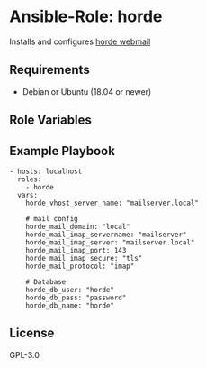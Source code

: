 # Ansible-Role: horde

Installs and configures [horde webmail](https://www.horde.org/)

## Requirements

- Debian or Ubuntu (18.04 or newer)

## Role Variables


## Example Playbook

```
- hosts: localhost
  roles:
    - horde
  vars:
    horde_vhost_server_name: "mailserver.local"

    # mail config
    horde_mail_domain: "local"
    horde_mail_imap_servername: "mailserver"
    horde_mail_imap_server: "mailserver.local"
    horde_mail_imap_port: 143
    horde_mail_imap_secure: "tls"
    horde_mail_protocol: "imap"

    # Database
    horde_db_user: "horde"
    horde_db_pass: "password"
    horde_db_name: "horde"

```

## License

GPL-3.0

